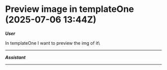 <!-- Generated by SpecStory -->

# Preview image in templateOne (2025-07-06 13:44Z)

_**User**_

In templateOne I want to preview the img of it\

---

_**Assistant**_



---

